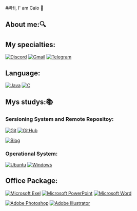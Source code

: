 ##Hi, I' am Caio 👋

## About me:🔍


## My specialties: 

[![Discord](https://img.shields.io/badge/Discord-4052ef?style=for-the-badge&logo=discord&logoColor=white)]()
[![Gmail](https://img.shields.io/badge/Gmail-d30000?style=for-the-badge&logo=gmail&logoColor=white)]()
[![Telegram](https://img.shields.io/badge/Telegram-009dff?style=for-the-badge&logo=telegram&logoColor=white)]()

## Language:

[![Java](https://img.shields.io/badge/Java-FC4C02?style=for-the-badge&logo=java&logoColor=white)]()
[![C](https://img.shields.io/badge/C-005FED?style=for-the-badge&logo=c&logoColor=white)]()

## Mys studys:📚
  ### Sersioning System and Remote Repositoy:
  [![Git](https://img.shields.io/badge/Git-fc2500?style=for-the-badge&logo=Git&logoColor=white)]()
  [![GitHub](https://img.shields.io/badge/GitHub-181717?style=for-the-badge&logo=github&logoColor=white)]()

  [![Blog](https://img.shields.io/badge/Spring-DB33F?style=for-the-badge&logo=spring&logoColor=white)]()

  ### Operational System:

  [![Ubuntu](https://img.shields.io/badge/Ubuntu-39017e?style=for-the-badge&logo=ubuntu&logoColor=white)]()
  [![Windows](https://img.shields.io/badge/Windows-0078D6?style=for-the-badge&logo=windows&logoColor=white)]()

## Office Package:
[![Microsoft Exel](https://img.shields.io/badge/Microsoft_Excel-006606?style=for-the-badge&logo=microsoft-excel&logoColor=white)]()
[![Microsoft PowerPoint](https://img.shields.io/badge/Microsoft_PowerPoint-e02c00?style=for-the-badge&logo=microsoft-powerpoint&logoColor=white)]()
[![Microsoft Word](https://img.shields.io/badge/Microsoft_Word-003399?style=for-the-badge&logo=microsoft-excel&logoColor=white)]()


[![Adobe Photoshop](https://img.shields.io/badge/Adobe%20Photoshop-31A8FF?style=for-the-badge&logo=Adobe%20Photoshop&logoColor=black)]()
[![Adobe Illustrator](https://img.shields.io/badge/Adobe%20Illustrator-FF9A00?style=for-the-badge&logo=Adobe%20Illustrator&logoColor=white)]()

